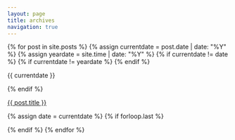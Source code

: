 ```yaml
---
layout: page
title: archives
navigation: true
---
```


<section class="post wrapper">
{% for post in site.posts %}
  {% assign currentdate = post.date | date: "%Y" %}
  {% assign yeardate = site.time | date: "%Y" %}
  {% if currentdate != date %}
  {% if currentdate != yeardate %}
  <!--/posts-archive-->
  {% endif %}
<p class="post-year">{{ currentdate }}</p>
  {% endif %}
  <div class="title">
    <a href="{{ post.url | relative_url }}">

  <span class="page-title">  {{ post.title }} </span>
    </a>
</div>
  {% assign date = currentdate %}
  {% if forloop.last %}

  {% endif %}
{% endfor %}
<!--/posts-->
</section>
